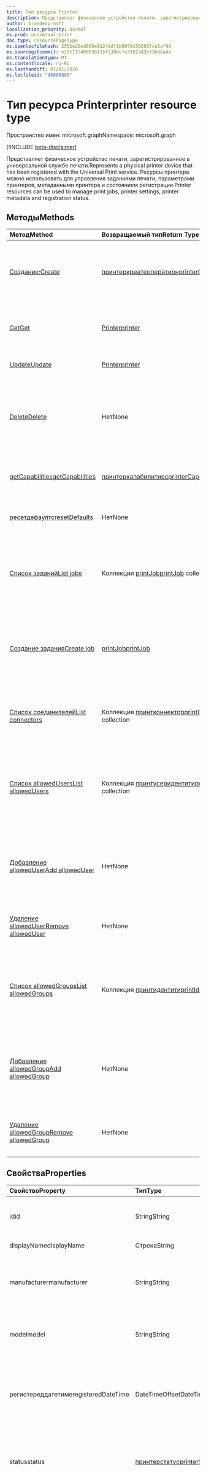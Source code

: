 ```yaml
---
title: Тип ресурса Printer
description: Представляет физическое устройство печати, зарегистрированное в универсальной службе печати. Ресурсы принтера можно использовать для управления заданиями печати, параметрами принтеров, метаданными принтера и состоянием регистрации.
author: braedenp-msft
localization_priority: Normal
ms.prod: universal-print
doc_type: resourcePageType
ms.openlocfilehash: 255be26ed669e91248df1b007dc56b937ce2af98
ms.sourcegitcommit: e20c113409836115f338dcfe3162342ef3bd6a4a
ms.translationtype: MT
ms.contentlocale: ru-RU
ms.lasthandoff: 07/01/2020
ms.locfileid: "45006888"
---
```

# <a name="printer-resource-type"></a><span data-ttu-id="0330f-104">Тип ресурса Printer</span><span class="sxs-lookup"><span data-stu-id="0330f-104">printer resource type</span></span>

<span data-ttu-id="0330f-105">Пространство имен: microsoft.graph</span><span class="sxs-lookup"><span data-stu-id="0330f-105">Namespace: microsoft.graph</span></span>

[!INCLUDE [beta-disclaimer](../../includes/beta-disclaimer.md)]

<span data-ttu-id="0330f-106">Представляет физическое устройство печати, зарегистрированное в универсальной службе печати.</span><span class="sxs-lookup"><span data-stu-id="0330f-106">Represents a physical printer device that has been registered with the Universal Print service.</span></span> <span data-ttu-id="0330f-107">Ресурсы принтера можно использовать для управления заданиями печати, параметрами принтеров, метаданными принтера и состоянием регистрации.</span><span class="sxs-lookup"><span data-stu-id="0330f-107">Printer resources can be used to manage print jobs, printer settings, printer metadata and registration status.</span></span>

## <a name="methods"></a><span data-ttu-id="0330f-108">Методы</span><span class="sxs-lookup"><span data-stu-id="0330f-108">Methods</span></span>

| <span data-ttu-id="0330f-109">Метод</span><span class="sxs-lookup"><span data-stu-id="0330f-109">Method</span></span>       | <span data-ttu-id="0330f-110">Возвращаемый тип</span><span class="sxs-lookup"><span data-stu-id="0330f-110">Return Type</span></span> | <span data-ttu-id="0330f-111">Описание</span><span class="sxs-lookup"><span data-stu-id="0330f-111">Description</span></span> |
|:-------------|:------------|:------------|
| <span data-ttu-id="0330f-112">[Создание](../api/printer-create.md);</span><span class="sxs-lookup"><span data-stu-id="0330f-112">[Create](../api/printer-create.md)</span></span> | [<span data-ttu-id="0330f-113">принтеркреатеоператион</span><span class="sxs-lookup"><span data-stu-id="0330f-113">printerCreateOperation</span></span>](printerCreateOperation.md) | <span data-ttu-id="0330f-114">Создание (регистрация) нового принтера с универсальной печатью.</span><span class="sxs-lookup"><span data-stu-id="0330f-114">Create (register) a new printer with Universal Print.</span></span> |
| [<span data-ttu-id="0330f-115">Get</span><span class="sxs-lookup"><span data-stu-id="0330f-115">Get</span></span>](../api/printer-get.md) | [<span data-ttu-id="0330f-116">Printer</span><span class="sxs-lookup"><span data-stu-id="0330f-116">printer</span></span>](printer.md) | <span data-ttu-id="0330f-117">Чтение свойств и связей объекта Printer.</span><span class="sxs-lookup"><span data-stu-id="0330f-117">Read the properties and relationships of the printer object.</span></span> |
| [<span data-ttu-id="0330f-118">Update</span><span class="sxs-lookup"><span data-stu-id="0330f-118">Update</span></span>](../api/printer-update.md) | [<span data-ttu-id="0330f-119">Printer</span><span class="sxs-lookup"><span data-stu-id="0330f-119">printer</span></span>](printer.md) | <span data-ttu-id="0330f-120">Обновление объекта Printer.</span><span class="sxs-lookup"><span data-stu-id="0330f-120">Update the printer object.</span></span> |
| [<span data-ttu-id="0330f-121">Delete</span><span class="sxs-lookup"><span data-stu-id="0330f-121">Delete</span></span>](../api/printer-delete.md) | <span data-ttu-id="0330f-122">Нет</span><span class="sxs-lookup"><span data-stu-id="0330f-122">None</span></span> | <span data-ttu-id="0330f-123">Отмените регистрацию физического принтерфром в универсальной службе печати.</span><span class="sxs-lookup"><span data-stu-id="0330f-123">Unregister the physical printerfrom the Universal Print service.</span></span> |
| [<span data-ttu-id="0330f-124">getCapabilities</span><span class="sxs-lookup"><span data-stu-id="0330f-124">getCapabilities</span></span>](../api/printer-getcapabilities.md) | [<span data-ttu-id="0330f-125">принтеркапабилитиес</span><span class="sxs-lookup"><span data-stu-id="0330f-125">printerCapabilities</span></span>](printercapabilities.md) | <span data-ttu-id="0330f-126">Получение списка возможностей принтера.</span><span class="sxs-lookup"><span data-stu-id="0330f-126">Get a list of capabilities for the printer.</span></span> |
| [<span data-ttu-id="0330f-127">ресетдефаултс</span><span class="sxs-lookup"><span data-stu-id="0330f-127">resetDefaults</span></span>](../api/printer-resetdefaults.md) | <span data-ttu-id="0330f-128">Нет</span><span class="sxs-lookup"><span data-stu-id="0330f-128">None</span></span> | <span data-ttu-id="0330f-129">Сброс параметров принтера по умолчанию.</span><span class="sxs-lookup"><span data-stu-id="0330f-129">Reset a printer's default settings.</span></span> |
| [<span data-ttu-id="0330f-130">Список заданий</span><span class="sxs-lookup"><span data-stu-id="0330f-130">List jobs</span></span>](../api/printer-list-jobs.md) | <span data-ttu-id="0330f-131">Коллекция [printJob](printjob.md)</span><span class="sxs-lookup"><span data-stu-id="0330f-131">[printJob](printjob.md) collection</span></span> | <span data-ttu-id="0330f-132">Получение списка заданий печати, помещенных в очередь для обработки принтером.</span><span class="sxs-lookup"><span data-stu-id="0330f-132">Get a list of print jobs that are queued for processing by the printer.</span></span> |
| [<span data-ttu-id="0330f-133">Создание задания</span><span class="sxs-lookup"><span data-stu-id="0330f-133">Create job</span></span>](../api/printer-post-jobs.md) | [<span data-ttu-id="0330f-134">printJob</span><span class="sxs-lookup"><span data-stu-id="0330f-134">printJob</span></span>](printjob.md) | <span data-ttu-id="0330f-135">Создание нового задания печати для принтера.</span><span class="sxs-lookup"><span data-stu-id="0330f-135">Create a new print job for the printer.</span></span> <span data-ttu-id="0330f-136">Чтобы начать печать задания, используйте [стартпринтжоб](../api/printjob-startprintjob.md).</span><span class="sxs-lookup"><span data-stu-id="0330f-136">To start printing the job, use [startPrintJob](../api/printjob-startprintjob.md).</span></span> |
| [<span data-ttu-id="0330f-137">Список соединителей</span><span class="sxs-lookup"><span data-stu-id="0330f-137">List connectors</span></span>](../api/printer-list-connectors.md) | <span data-ttu-id="0330f-138">Коллекция [принтконнектор](printconnector.md)</span><span class="sxs-lookup"><span data-stu-id="0330f-138">[printConnector](printconnector.md) collection</span></span> | <span data-ttu-id="0330f-139">Получение списка соединителей, с которыми связан этот принтер.</span><span class="sxs-lookup"><span data-stu-id="0330f-139">Get a list of connectors that this printer is associated with.</span></span> |
| [<span data-ttu-id="0330f-140">Список allowedUsers</span><span class="sxs-lookup"><span data-stu-id="0330f-140">List allowedUsers</span></span>](../api/printer-list-allowedusers.md) | <span data-ttu-id="0330f-141">Коллекция [принтусеридентити](printuseridentity.md)</span><span class="sxs-lookup"><span data-stu-id="0330f-141">[printUserIdentity](printuseridentity.md) collection</span></span> | <span data-ttu-id="0330f-142">Получение списка пользователей, которым предоставлен доступ к отправку заданий печати на связанный принтер.</span><span class="sxs-lookup"><span data-stu-id="0330f-142">Retrieve a list of users who have been granted access to submit print jobs to the associated printer.</span></span> |
| [<span data-ttu-id="0330f-143">Добавление allowedUser</span><span class="sxs-lookup"><span data-stu-id="0330f-143">Add allowedUser</span></span>](../api/printer-post-allowedusers.md) | <span data-ttu-id="0330f-144">Нет</span><span class="sxs-lookup"><span data-stu-id="0330f-144">None</span></span> | <span data-ttu-id="0330f-145">Предоставьте заданному пользователю доступ на отправку заданий печати на связанный принтер.</span><span class="sxs-lookup"><span data-stu-id="0330f-145">Grant the specified user access to submit print jobs to the associated printer.</span></span> |
| [<span data-ttu-id="0330f-146">Удаление allowedUser</span><span class="sxs-lookup"><span data-stu-id="0330f-146">Remove allowedUser</span></span>](../api/printer-delete-alloweduser.md) | <span data-ttu-id="0330f-147">Нет</span><span class="sxs-lookup"><span data-stu-id="0330f-147">None</span></span> | <span data-ttu-id="0330f-148">Отзыв доступа к принтеру для указанного пользователя.</span><span class="sxs-lookup"><span data-stu-id="0330f-148">Revoke printer access from the specified user.</span></span> |
| [<span data-ttu-id="0330f-149">Список allowedGroups</span><span class="sxs-lookup"><span data-stu-id="0330f-149">List allowedGroups</span></span>](../api/printer-list-allowedgroups.md) | <span data-ttu-id="0330f-150">Коллекция [принтидентити](printidentity.md)</span><span class="sxs-lookup"><span data-stu-id="0330f-150">[printIdentity](printidentity.md) collection</span></span> | <span data-ttu-id="0330f-151">Получение списка групп, которым предоставлен доступ на отправку заданий печати на связанный принтер.</span><span class="sxs-lookup"><span data-stu-id="0330f-151">Retrieve a list of groups which have been granted access to submit print jobs to the associated printer.</span></span> |
| [<span data-ttu-id="0330f-152">Добавление allowedGroup</span><span class="sxs-lookup"><span data-stu-id="0330f-152">Add allowedGroup</span></span>](../api/printer-post-allowedgroups.md) | <span data-ttu-id="0330f-153">Нет</span><span class="sxs-lookup"><span data-stu-id="0330f-153">None</span></span> | <span data-ttu-id="0330f-154">Предоставление указанному групповому доступу на отправку заданий печати на связанный принтер.</span><span class="sxs-lookup"><span data-stu-id="0330f-154">Grant the specified group access to submit print jobs to the associated printer.</span></span> |
| [<span data-ttu-id="0330f-155">Удаление allowedGroup</span><span class="sxs-lookup"><span data-stu-id="0330f-155">Remove allowedGroup</span></span>](../api/printer-delete-allowedgroup.md) | <span data-ttu-id="0330f-156">Нет</span><span class="sxs-lookup"><span data-stu-id="0330f-156">None</span></span> | <span data-ttu-id="0330f-157">Отзыв доступа к принтеру из указанной группы.</span><span class="sxs-lookup"><span data-stu-id="0330f-157">Revoke printer access from the specified group.</span></span> |

## <a name="properties"></a><span data-ttu-id="0330f-158">Свойства</span><span class="sxs-lookup"><span data-stu-id="0330f-158">Properties</span></span>
| <span data-ttu-id="0330f-159">Свойство</span><span class="sxs-lookup"><span data-stu-id="0330f-159">Property</span></span>     | <span data-ttu-id="0330f-160">Тип</span><span class="sxs-lookup"><span data-stu-id="0330f-160">Type</span></span>        | <span data-ttu-id="0330f-161">Описание</span><span class="sxs-lookup"><span data-stu-id="0330f-161">Description</span></span> |
|:-------------|:------------|:------------|
|<span data-ttu-id="0330f-162">id</span><span class="sxs-lookup"><span data-stu-id="0330f-162">id</span></span>|<span data-ttu-id="0330f-163">String</span><span class="sxs-lookup"><span data-stu-id="0330f-163">String</span></span>|<span data-ttu-id="0330f-164">Идентификатор документа.</span><span class="sxs-lookup"><span data-stu-id="0330f-164">The document's identifier.</span></span> <span data-ttu-id="0330f-165">Только для чтения.</span><span class="sxs-lookup"><span data-stu-id="0330f-165">Read-only.</span></span>|
|<span data-ttu-id="0330f-166">displayName</span><span class="sxs-lookup"><span data-stu-id="0330f-166">displayName</span></span>|<span data-ttu-id="0330f-167">Строка</span><span class="sxs-lookup"><span data-stu-id="0330f-167">String</span></span>|<span data-ttu-id="0330f-168">Имя принтера.</span><span class="sxs-lookup"><span data-stu-id="0330f-168">The name of the printer.</span></span>|
|<span data-ttu-id="0330f-169">manufacturer</span><span class="sxs-lookup"><span data-stu-id="0330f-169">manufacturer</span></span>|<span data-ttu-id="0330f-170">String</span><span class="sxs-lookup"><span data-stu-id="0330f-170">String</span></span>|<span data-ttu-id="0330f-171">Производитель, сообщаемый принтером.</span><span class="sxs-lookup"><span data-stu-id="0330f-171">The manufacturer reported by the printer.</span></span> <span data-ttu-id="0330f-172">Только для чтения.</span><span class="sxs-lookup"><span data-stu-id="0330f-172">Read-only.</span></span>|
|<span data-ttu-id="0330f-173">model</span><span class="sxs-lookup"><span data-stu-id="0330f-173">model</span></span>|<span data-ttu-id="0330f-174">String</span><span class="sxs-lookup"><span data-stu-id="0330f-174">String</span></span>|<span data-ttu-id="0330f-175">Имя модели, сообщаемое принтером.</span><span class="sxs-lookup"><span data-stu-id="0330f-175">The model name reported by the printer.</span></span> <span data-ttu-id="0330f-176">Только для чтения.</span><span class="sxs-lookup"><span data-stu-id="0330f-176">Read-only.</span></span>|
|<span data-ttu-id="0330f-177">регистереддатетиме</span><span class="sxs-lookup"><span data-stu-id="0330f-177">registeredDateTime</span></span>|<span data-ttu-id="0330f-178">DateTimeOffset</span><span class="sxs-lookup"><span data-stu-id="0330f-178">DateTimeOffset</span></span>|<span data-ttu-id="0330f-179">Значение DateTimeOffset при регистрации принтера.</span><span class="sxs-lookup"><span data-stu-id="0330f-179">The DateTimeOffset when the printer was registered.</span></span> <span data-ttu-id="0330f-180">Только для чтения.</span><span class="sxs-lookup"><span data-stu-id="0330f-180">Read-only.</span></span>|
|<span data-ttu-id="0330f-181">status</span><span class="sxs-lookup"><span data-stu-id="0330f-181">status</span></span>|[<span data-ttu-id="0330f-182">принтерстатус</span><span class="sxs-lookup"><span data-stu-id="0330f-182">printerStatus</span></span>](printerstatus.md)|<span data-ttu-id="0330f-183">Состояние обработки принтера, включая ошибки.</span><span class="sxs-lookup"><span data-stu-id="0330f-183">The processing status of the printer, including any errors.</span></span> <span data-ttu-id="0330f-184">Только для чтения.</span><span class="sxs-lookup"><span data-stu-id="0330f-184">Read-only.</span></span>|
|<span data-ttu-id="0330f-185">IsShared</span><span class="sxs-lookup"><span data-stu-id="0330f-185">isShared</span></span>|<span data-ttu-id="0330f-186">Boolean</span><span class="sxs-lookup"><span data-stu-id="0330f-186">Boolean</span></span>|<span data-ttu-id="0330f-187">Значение true, если принтер является общим; в противном случае — false.</span><span class="sxs-lookup"><span data-stu-id="0330f-187">True if the printer is shared; false otherwise.</span></span> <span data-ttu-id="0330f-188">Только для чтения.</span><span class="sxs-lookup"><span data-stu-id="0330f-188">Read-only.</span></span>|
|<span data-ttu-id="0330f-189">исакцептингжобс</span><span class="sxs-lookup"><span data-stu-id="0330f-189">isAcceptingJobs</span></span>|<span data-ttu-id="0330f-190">Boolean</span><span class="sxs-lookup"><span data-stu-id="0330f-190">Boolean</span></span>|<span data-ttu-id="0330f-191">Принимает ли принтер новые задания печати.</span><span class="sxs-lookup"><span data-stu-id="0330f-191">Whether the printer is currently accepting new print jobs.</span></span>|
|<span data-ttu-id="0330f-192">location</span><span class="sxs-lookup"><span data-stu-id="0330f-192">location</span></span>|[<span data-ttu-id="0330f-193">принтерлокатион</span><span class="sxs-lookup"><span data-stu-id="0330f-193">printerLocation</span></span>](printerlocation.md)|<span data-ttu-id="0330f-194">Физическое и/или организационное расположение принтера.</span><span class="sxs-lookup"><span data-stu-id="0330f-194">The physical and/or organizational location of the printer.</span></span>|
|<span data-ttu-id="0330f-195">по умолчанию</span><span class="sxs-lookup"><span data-stu-id="0330f-195">defaults</span></span>|[<span data-ttu-id="0330f-196">принтердефаултс</span><span class="sxs-lookup"><span data-stu-id="0330f-196">printerDefaults</span></span>](printerdefaults.md)|<span data-ttu-id="0330f-197">Параметры печати по умолчанию для принтера.</span><span class="sxs-lookup"><span data-stu-id="0330f-197">The printer's default print settings.</span></span>|

## <a name="relationships"></a><span data-ttu-id="0330f-198">Связи</span><span class="sxs-lookup"><span data-stu-id="0330f-198">Relationships</span></span>
| <span data-ttu-id="0330f-199">Связь</span><span class="sxs-lookup"><span data-stu-id="0330f-199">Relationship</span></span> | <span data-ttu-id="0330f-200">Тип</span><span class="sxs-lookup"><span data-stu-id="0330f-200">Type</span></span>        | <span data-ttu-id="0330f-201">Описание</span><span class="sxs-lookup"><span data-stu-id="0330f-201">Description</span></span> |
|:-------------|:------------|:------------|
|<span data-ttu-id="0330f-202">работе</span><span class="sxs-lookup"><span data-stu-id="0330f-202">jobs</span></span>|<span data-ttu-id="0330f-203">Коллекция [printJob](printjob.md)</span><span class="sxs-lookup"><span data-stu-id="0330f-203">[printJob](printjob.md) collection</span></span>| <span data-ttu-id="0330f-204">Список заданий, помещенных в очередь на печать принтером.</span><span class="sxs-lookup"><span data-stu-id="0330f-204">The list of jobs that are queued for printing by the printer.</span></span>|
|<span data-ttu-id="0330f-205">shares</span><span class="sxs-lookup"><span data-stu-id="0330f-205">shares</span></span>|<span data-ttu-id="0330f-206">Коллекция [принтершаре](printershare.md)</span><span class="sxs-lookup"><span data-stu-id="0330f-206">[printerShare](printershare.md) collection</span></span>| <span data-ttu-id="0330f-207">Список Принтершарес, связанных с принтером.</span><span class="sxs-lookup"><span data-stu-id="0330f-207">The list of printerShares that are associated with the printer.</span></span> <span data-ttu-id="0330f-208">Только для чтения.</span><span class="sxs-lookup"><span data-stu-id="0330f-208">Read-only.</span></span> <span data-ttu-id="0330f-209">Допускается значение null.</span><span class="sxs-lookup"><span data-stu-id="0330f-209">Nullable.</span></span>|
|<span data-ttu-id="0330f-210">аудиовыход</span><span class="sxs-lookup"><span data-stu-id="0330f-210">connectors</span></span>|[<span data-ttu-id="0330f-211">принтконнектор</span><span class="sxs-lookup"><span data-stu-id="0330f-211">printConnector</span></span>](printconnector.md)|<span data-ttu-id="0330f-212">Соединители, связанные с принтером.</span><span class="sxs-lookup"><span data-stu-id="0330f-212">The connectors that are associated with the printer.</span></span>|
|<span data-ttu-id="0330f-213">алловедусерс</span><span class="sxs-lookup"><span data-stu-id="0330f-213">allowedUsers</span></span>|<span data-ttu-id="0330f-214">Коллекция [принтусеридентити](printuseridentity.md)</span><span class="sxs-lookup"><span data-stu-id="0330f-214">[printUserIdentity](printuseridentity.md) collection</span></span>|<span data-ttu-id="0330f-215">Пользователи, у которых есть доступ к печати с помощью принтера.</span><span class="sxs-lookup"><span data-stu-id="0330f-215">The users who have access to print using the printer.</span></span>|
|<span data-ttu-id="0330f-216">алловедграупс</span><span class="sxs-lookup"><span data-stu-id="0330f-216">allowedGroups</span></span>|[<span data-ttu-id="0330f-217">принтидентити</span><span class="sxs-lookup"><span data-stu-id="0330f-217">printIdentity</span></span>](printidentity.md)|<span data-ttu-id="0330f-218">Группы, у которых пользователи имеют доступ к печати с помощью принтера.</span><span class="sxs-lookup"><span data-stu-id="0330f-218">The groups whose users have access to print using the printer.</span></span>|

## <a name="json-representation"></a><span data-ttu-id="0330f-219">Представление в формате JSON</span><span class="sxs-lookup"><span data-stu-id="0330f-219">JSON representation</span></span>

<span data-ttu-id="0330f-220">Ниже указано представление ресурса в формате JSON.</span><span class="sxs-lookup"><span data-stu-id="0330f-220">The following is a JSON representation of the resource.</span></span>

<!-- {
  "blockType": "resource",
  "optionalProperties": [

  ],
  "@odata.type": "microsoft.graph.printer",
  "keyProperty": "id",
  "baseType":"microsoft.graph.entity"
}-->

```json
{
  "id": "String (identifier)",
  "name": "String",
  "manufacturer": "String",
  "model": "String",
  "isShared": true,
  "registeredDateTime": "String (timestamp)",
  "acceptingJobs": true,
  "registeredBy": {"@odata.type": "microsoft.graph.printUserIdentity"},
  "location": {"@odata.type": "microsoft.graph.printerLocation"},
  "status": {"@odata.type": "microsoft.graph.printerStatus"},
  "defaults": {"@odata.type": "microsoft.graph.printerDefaults"}
}

```

<!-- uuid: 8fcb5dbc-d5aa-4681-8e31-b001d5168d79
2015-10-25 14:57:30 UTC -->
<!-- {
  "type": "#page.annotation",
  "description": "printer resource",
  "keywords": "",
  "section": "documentation",
  "tocPath": ""
}-->
